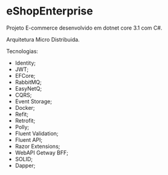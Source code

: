 # eShopEnterprise
Projeto E-commerce desenvolvido em dotnet core 3.1 com C#. 

Arquitetura Micro Distribuida.

Tecnologias:
- Identity;
- JWT;
- EFCore;
- RabbitMQ;
- EasyNetQ;
- CQRS;
- Event Storage;
- Docker;
- Refit;
- Retrofit;
- Polly;
- Fluent Validation;
- Fluent API;
- Razor Extensions;
- WebAPI Getway BFF;
- SOLID;
- Dapper;
